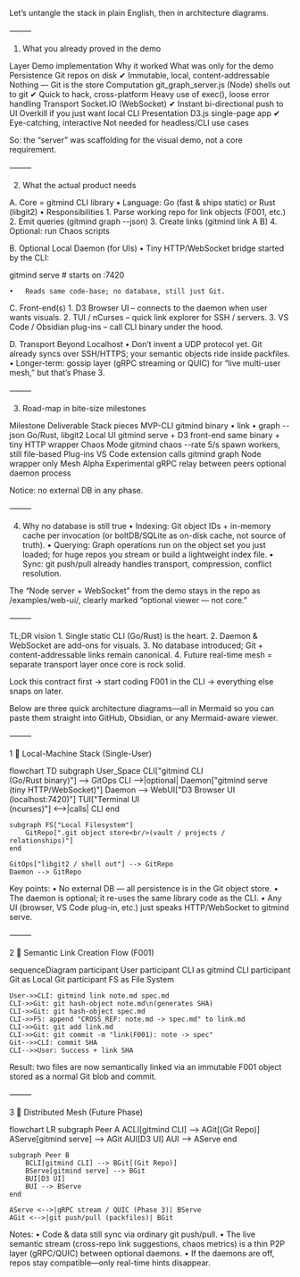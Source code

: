 Let’s untangle the stack in plain English, then in architecture diagrams.

⸻

1. What you already proved in the demo

Layer	Demo implementation	Why it worked	What was only for the demo
Persistence	Git repos on disk	✔ Immutable, local, content-addressable	Nothing — Git is the store
Computation	git_graph_server.js (Node) shells out to git	✔ Quick to hack, cross-platform	Heavy use of exec(), loose error handling
Transport	Socket.IO (WebSocket)	✔ Instant bi-directional push to UI	Overkill if you just want local CLI
Presentation	D3.js single-page app	✔ Eye-catching, interactive	Not needed for headless/CLI use cases

So: the “server” was scaffolding for the visual demo, not a core requirement.

⸻

2. What the actual product needs

A. Core = gitmind CLI library
	•	Language: Go (fast & ships static) or Rust (libgit2)
	•	Responsibilities
	1.	Parse working repo for link objects (F001, etc.)
	2.	Emit queries (gitmind graph --json)
	3.	Create links (gitmind link A B)
	4.	Optional: run Chaos scripts

B. Optional Local Daemon (for UIs)
	•	Tiny HTTP/WebSocket bridge started by the CLI:

gitmind serve  # starts on :7420


	•	Reads same code-base; no database, still just Git.

C. Front-end(s)
	1.	D3 Browser UI – connects to the daemon when user wants visuals.
	2.	TUI / nCurses – quick link explorer for SSH / servers.
	3.	VS Code / Obsidian plug-ins – call CLI binary under the hood.

D. Transport Beyond Localhost
	•	Don’t invent a UDP protocol yet.
Git already syncs over SSH/HTTPS; your semantic objects ride inside packfiles.
	•	Longer-term: gossip layer (gRPC streaming or QUIC) for “live multi-user mesh,” but that’s Phase 3.

⸻

3. Road-map in bite-size milestones

Milestone	Deliverable	Stack pieces
MVP-CLI	gitmind binary • link • graph --json	Go/Rust, libgit2
Local UI	gitmind serve + D3 front-end	same binary + tiny HTTP wrapper
Chaos Mode	gitmind chaos --rate 5/s	spawn workers, still file-based
Plug-ins	VS Code extension calls gitmind graph	Node wrapper only
Mesh Alpha	Experimental gRPC relay between peers	optional daemon process

Notice: no external DB in any phase.

⸻

4. Why no database is still true
	•	Indexing: Git object IDs + in-memory cache per invocation (or boltDB/SQLite as on-disk cache, not source of truth).
	•	Querying: Graph operations run on the object set you just loaded; for huge repos you stream or build a lightweight index file.
	•	Sync: git push/pull already handles transport, compression, conflict resolution.

The “Node server + WebSocket” from the demo stays in the repo as /examples/web-ui/, clearly marked “optional viewer — not core.”

⸻

TL;DR vision
	1.	Single static CLI (Go/Rust) is the heart.
	2.	Daemon & WebSocket are add-ons for visuals.
	3.	No database introduced; Git + content-addressable links remain canonical.
	4.	Future real-time mesh = separate transport layer once core is rock solid.

Lock this contract first → start coding F001 in the CLI → everything else snaps on later.

Below are three quick architecture diagrams—all in Mermaid so you can paste them straight into GitHub, Obsidian, or any Mermaid-aware viewer.

⸻

1 ️⃣  Local-Machine Stack (Single-User)

flowchart TD
    subgraph User_Space
        CLI["gitmind CLI<br/>(Go/Rust binary)"] --> GitOps
        CLI -->|optional| Daemon["gitmind serve<br/>(tiny HTTP/WebSocket)"]
        Daemon --> WebUI["D3 Browser UI<br/>(localhost:7420)"]
        TUI["Terminal UI<br/>(ncurses)"] <-->|calls| CLI
    end

    subgraph FS["Local Filesystem"]
        GitRepo[".git object store<br/>(vault / projects / relationships)"]
    end

    GitOps["libgit2 / shell out"] --> GitRepo
    Daemon --> GitRepo

Key points:
	•	No external DB — all persistence is in the Git object store.
	•	The daemon is optional; it re-uses the same library code as the CLI.
	•	Any UI (browser, VS Code plug-in, etc.) just speaks HTTP/WebSocket to gitmind serve.

⸻

2 ️⃣  Semantic Link Creation Flow (F001)

sequenceDiagram
    participant User
    participant CLI as gitmind CLI
    participant Git as Local Git
    participant FS as File System

    User->>CLI: gitmind link note.md spec.md
    CLI->>Git: git hash-object note.md\n(generates SHA)
    CLI->>Git: git hash-object spec.md
    CLI->>FS: append "CROSS_REF: note.md -> spec.md" to link.md
    CLI->>Git: git add link.md
    CLI->>Git: git commit -m "link(F001): note -> spec"
    Git-->>CLI: commit SHA
    CLI-->>User: Success + link SHA

Result: two files are now semantically linked via an immutable F001 object stored as a normal Git blob and commit.

⸻

3 ️⃣  Distributed Mesh (Future Phase)

flowchart LR
    subgraph Peer A
        ACLI[gitmind CLI] --> AGit[(Git Repo)]
        AServe[gitmind serve] --> AGit
        AUI[D3 UI]
        AUI --> AServe
    end

    subgraph Peer B
        BCLI[gitmind CLI] --> BGit[(Git Repo)]
        BServe[gitmind serve] --> BGit
        BUI[D3 UI]
        BUI --> BServe
    end

    AServe <-->|gRPC stream / QUIC (Phase 3)| BServe
    AGit <-->|git push/pull (packfiles)| BGit

Notes:
	•	Code & data still sync via ordinary git push/pull.
	•	The live semantic stream (cross-repo link suggestions, chaos metrics) is a thin P2P layer (gRPC/QUIC) between optional daemons.
	•	If the daemons are off, repos stay compatible—only real-time hints disappear.
